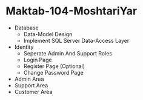 # Maktab-104-MoshtariYar

* Database
  - Data-Model Design
  - Implement SQL Server Data-Access Layer
* Identity
  - Seperate Admin And Support Roles
  - Login Page
  - Register Page (Optional)
  - Change Password Page
* Admin Area
* Support Area
* Customer Area

